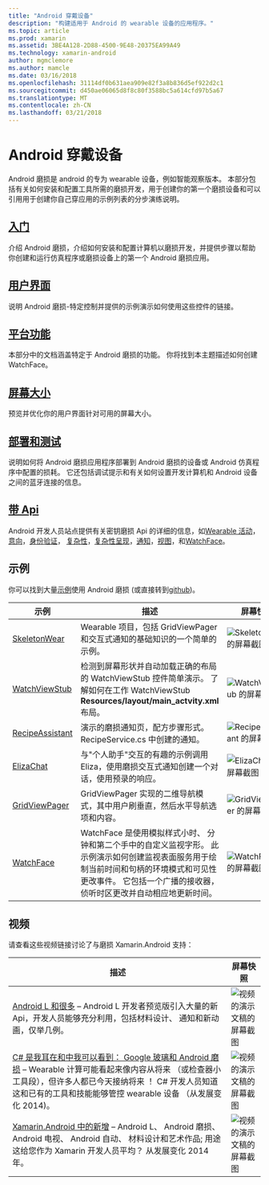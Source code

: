 ```yaml
---
title: "Android 穿戴设备"
description: "构建适用于 Android 的 wearable 设备的应用程序。"
ms.topic: article
ms.prod: xamarin
ms.assetid: 3BE4A128-2D88-4500-9E48-20375EA99A49
ms.technology: xamarin-android
author: mgmclemore
ms.author: mamcle
ms.date: 03/16/2018
ms.openlocfilehash: 31114df0b631aea909e82f3a8b836d5ef922d2c1
ms.sourcegitcommit: d450ae06065d8f8c80f3588bc5a614cfd97b5a67
ms.translationtype: MT
ms.contentlocale: zh-CN
ms.lasthandoff: 03/21/2018
---
```

# <a name="android-wear"></a>Android 穿戴设备

Android 磨损是 android 的专为 wearable 设备，例如智能观察版本。 本部分包括有关如何安装和配置工具所需的磨损开发，用于创建你的第一个磨损设备和可以引用用于创建你自己穿应用的示例列表的分步演练说明。

##  <a name="getting-startedandroidwearget-startedindexmd"></a>[入门](~/android/wear/get-started/index.md)

介绍 Android 磨损，介绍如何安装和配置计算机以磨损开发，并提供步骤以帮助你创建和运行仿真程序或磨损设备上的第一个 Android 磨损应用。

##  <a name="user-interfaceandroidwearuser-interfaceindexmd"></a>[用户界面](~/android/wear/user-interface/index.md)

说明 Android 磨损-特定控制并提供的示例演示如何使用这些控件的链接。

##  <a name="platform-featuresandroidwearplatformindexmd"></a>[平台功能](~/android/wear/platform/index.md)

本部分中的文档涵盖特定于 Android 磨损的功能。 你将找到本主题描述如何创建 WatchFace。

##  <a name="screen-sizesandroidwearscreen-sizesmd"></a>[屏幕大小](~/android/wear/screen-sizes.md)

预览并优化你的用户界面针对可用的屏幕大小。

##  <a name="deployment--testingandroidweardeploy-testindexmd"></a>[部署和测试](~/android/wear/deploy-test/index.md)

说明如何将 Android 磨损应用程序部署到 Android 磨损的设备或 Android 仿真程序中配置的损耗。 它还包括调试提示和有关如何设置开发计算机和 Android 设备之间的蓝牙连接的信息。

##  <a name="wear-apishttpsdeveloperandroidcomreferenceandroidsupportwearable"></a>[带 Api](https://developer.android.com/reference/android/support/wearable)

Android 开发人员站点提供有关密钥磨损 Api 的详细的信息，如[Wearable 活动](https://developer.android.com/reference/android/support/wearable/activity/package-summary.html)，[意向](https://developer.android.com/reference/com/google/android/wearable/intent/package-summary.html)，[身份验证](https://developer.android.com/reference/android/support/wearable/authentication/package-summary.html)， [复杂性](https://developer.android.com/reference/android/support/wearable/complications/package-summary.html)，[复杂性呈现](https://developer.android.com/reference/android/support/wearable/complications/rendering/package-summary.html)，[通知](https://developer.android.com/reference/android/support/wearable/notifications/package-summary.html)，[视图](https://developer.android.com/reference/android/support/wearable/view/package-summary.html)，和[WatchFace](https://developer.android.com/reference/android/support/wearable/watchface/package-summary.html)。



## <a name="samples"></a>示例

你可以找到大量[示例](https://developer.xamarin.com/samples/android/Android%20Wear/)使用 Android 磨损 (或直接转到[github](https://github.com/xamarin/monodroid-samples/tree/master/wear))。 

|示例|描述|屏幕快照|
|--- |--- |--- |
|[SkeletonWear](https://developer.xamarin.com/samples/SkeletonWear/)|Wearable 项目，包括 GridViewPager 和交互式通知的基础知识的一个简单的示例。|![Skeletonwear 的屏幕截图](images/skeleton.png)|
|[WatchViewStub](https://developer.xamarin.com/samples/WatchViewStub/)|检测到屏幕形状并自动加载正确的布局的 WatchViewStub 控件简单演示。  了解如何在工作 WatchViewStub **Resources/layout/main_actvity.xml**布局。|![WatchViewStub 的屏幕截图](images/watchview.png)|
|[RecipeAssistant](https://developer.xamarin.com/samples/RecipeAssistant/)|演示的磨损通知页，配方步骤形式。 RecipeService.cs 中创建的通知。|![RecipeAssistant 的屏幕截图](images/recipeassist.png)|
|[ElizaChat](https://developer.xamarin.com/samples/ElizaChat/)|与"个人助手"交互的有趣的示例调用 Eliza，使用磨损交互式通知创建一个对话，使用预录的响应。|![ElizaChat 的屏幕截图](images/eliza.png)|
|[GridViewPager](https://developer.xamarin.com/samples/GridViewPager/)|GridViewPager 实现的二维导航模式，其中用户刷垂直，然后水平导航选项和内容。|![GridViewPager 的屏幕截图](images/gridviewpager.png)|
|[WatchFace](https://developer.xamarin.com/samples/monodroid/wear/WatchFace)|WatchFace 是使用模拟样式小时、 分钟和第二个手中的自定义监视字形。 此示例演示如何创建监视表面服务用于绘制当前时间和句柄的环境模式和可见性更改事件。 它包括一个广播的接收器，侦听时区更改并自动相应地更新时间。|![WatchFace 的屏幕截图](images/gridviewpager.png)|


##  <a name="videos"></a>视频

请查看这些视频链接讨论了与磨损 Xamarin.Android 支持：

|描述|屏幕快照|
|--- |--- |
|[Android L 和很多](http://blog.xamarin.com/webinar-recording-android-l-and-so-much-more/) &ndash; Android L 开发者预览版引入大量的新 Api，开发人员能够充分利用，包括材料设计、 通知和新动画，仅举几例。|![视频的演示文稿的屏幕截图](images/video-android-l.png)|
|[C# 是我耳在和中我可以看到： Google 玻璃和 Android 磨损](https://www.youtube.com/watch?v=80H8tXByZQc) &ndash; Wearable 计算可能看起来像内容从将来 （或检查器小工具段），但许多人都已今天接纳将来 ！ C# 开发人员知道这和已有的工具和技能能够管控 wearable 设备 （从发展变化 2014)。|![视频的演示文稿的屏幕截图](images/video-eyes-ears.png)|
|[Xamarin.Android 中的新增](https://www.youtube.com/watch?v=Gpqc2XZIQfU) &ndash; Android L、 Android 磨损、 Android 电视、 Android 自动、 材料设计和艺术作品; 用途这给您作为 Xamarin 开发人员平均？ 从发展变化 2014年。|![视频的演示文稿的屏幕截图](Images/video-whats-new.png)|


<!--

March 18
http://blog.xamarin.com/android-wear/

August 14
http://blog.xamarin.com/android-l-developer-preview-android-wear-support/

August 27
http://blog.xamarin.com/tips-for-your-first-android-wear-app/

Watch Face
https://github.com/Redth/Xamarin.Wear.WatchFace
-->
